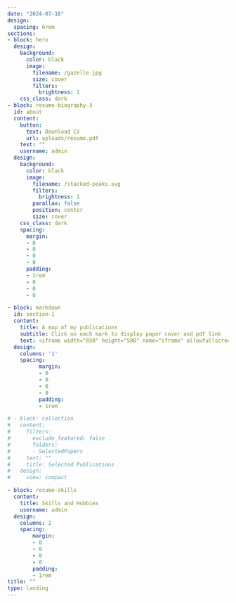 ```yaml
---
date: "2024-07-18"
design:
  spacing: 6rem
sections:
- block: hero
  design:
    background:
      color: black
      image:
        filename: /gazelle.jpg
        size: cover
        filters:
          brightness: 1
    css_class: dark
- block: resume-biography-3
  id: about
  content:
    button:
      text: Download CV
      url: uploads/resume.pdf
    text: ""
    username: admin
  design:
    background:
      color: black
      image:
        filename: /stacked-peaks.svg
        filters:
          brightness: 1
        parallax: false
        position: center
        size: cover
    css_class: dark
    spacing:
      margin:
      - 0
      - 0
      - 0
      - 0
      padding:
      - 1rem
      - 0
      - 0
      - 0

- block: markdown
  id: section-1
  content:
    title: A map of my publications
    subtitle: Click on each mark to display paper cover and pdf link
    text: <iframe width="850" height="500" name="iframe" allowfullscreen=true  src="https://ramirocrego.github.io/PapersMap//" style="solid black"></iframe>
  design:
    columns: '1'
    spacing:
          margin:
          - 0
          - 0
          - 0
          - 0
          padding:
          - 1rem

# - block: collection
#   content:
#     filters:
#       exclude_featured: false
#       folders:
#       - SelectedPapers
#     text: ""
#     title: Selected Publications
#   design:
#     view: compact

- block: resume-skills
  content:
    title: Skills and Hobbies
    username: admin
  design:
    columns: 2
    spacing:
        margin:
        - 0
        - 0
        - 0
        - 0
        padding:
        - 1rem
title: ""
type: landing
---
```

